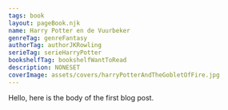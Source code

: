 ```yaml
---
tags: book
layout: pageBook.njk
name: Harry Potter en de Vuurbeker
genreTag: genreFantasy
authorTag: authorJKRowling
serieTag: serieHarryPotter
bookshelfTag: bookshelfWantToRead
description: NONESET
coverImage: assets/covers/harryPotterAndTheGobletOfFire.jpg
---
```


Hello, here is the body of the first blog post.